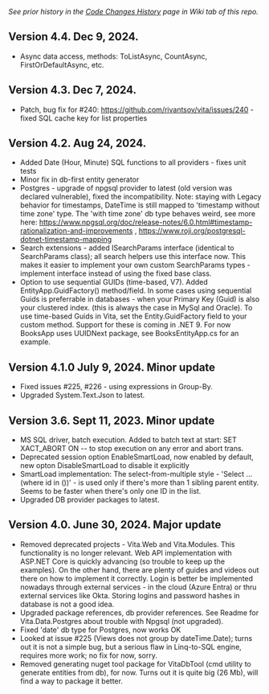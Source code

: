 *See prior history in the [Code Changes History](https://github.com/rivantsov/vita/wiki/Code-changes-history) page in Wiki tab of this repo.*

## Version 4.4. Dec 9, 2024. 
* Async data access, methods: ToListAsync, CountAsync, FirstOrDefaultAsync, etc.


## Version 4.3. Dec 7, 2024. 
* Patch, bug fix for #240: https://github.com/rivantsov/vita/issues/240   - fixed SQL cache key for list properties

## Version 4.2. Aug 24, 2024. 
* Added Date (Hour, Minute) SQL functions to all providers - fixes unit tests
* Minor fix in db-first entity generator
* Postgres - upgrade of npgsql provider to latest (old version was declared vulnerable), fixed the incompatibility. Note: staying with Legacy behavior for timestamps, DateTime is still mapped to 'timestamp without time zone' type. The 'with time zone' db type behaves weird, see more here: https://www.npgsql.org/doc/release-notes/6.0.html#timestamp-rationalization-and-improvements , https://www.roji.org/postgresql-dotnet-timestamp-mapping
* Search extensions - added ISearchParams interface (identical to SearchParams class); all search helpers use this interface now. This makes it easier to implement your own custom SearchParams types - implement interface instead of using the fixed base class. 
* Option to use sequential GUIDs (time-based, V7). Added EntityApp.GuidFactory() method/field. In some cases using sequential Guids is preferrable in databases - when your Primary Key (Guid) is also your clustered index. (this is always the case in MySql and Oracle). To use time-based Guids in Vita, set the Entity.GuidFactory field to your custom method. Support for these is coming in .NET 9. For now BooksApp uses UUIDNext package, see BooksEntityApp.cs for an example.

## Version 4.1.0 July 9, 2024. Minor update
* Fixed issues #225, #226 - using expressions in Group-By.
* Upgraded System.Text.Json to latest. 

## Version 3.6. Sept 11, 2023. Minor update
* MS SQL driver, batch execution. Added to batch text at start: SET XACT_ABORT ON -- to stop execution on any error and abort trans.
* Deprecated session option EnableSmartLoad, now enabled by default, new opton DisableSmartLoad to disable it explicitly
* SmartLoad implementation: The select-from-multiple style - 'Select ... (where id in ())' - is used only if there's more than 1 sibling parent entity. Seems to be faster when there's only one ID in the list. 
* Upgraded DB provider packages to latest.  

## Version 4.0. June 30, 2024. Major update
* Removed deprecated projects - Vita.Web and Vita.Modules. This functionality is no longer relevant. Web API implementation with ASP.NET Core is quickly advancing (so trouble to keep up the examples). On the other hand, there are plenty of guides and videos out there on how to implement it correctly. Login is better be implemented nowadays through external services - in the cloud (Azure Entra) or thru external services like Okta. Storing logins and password hashes in database is not a good idea. 
* Upgraded package references, db provider references. See Readme for Vita.Data.Postgres about trouble with Npgsql (not upgraded). 
* Fixed 'date' db type for Postgres, now works OK
* Looked at issue #225 (Views does not group by dateTime.Date); turns out it is not a simple bug, but a serious flaw in Linq-to-SQL engine, requires more work; no fix for now, sorry. 
* Removed generating nuget tool package for VitaDbTool (cmd utility to generate entities from db), for now. Turns out it is quite big (26 Mb), will find a way to package it better.  

